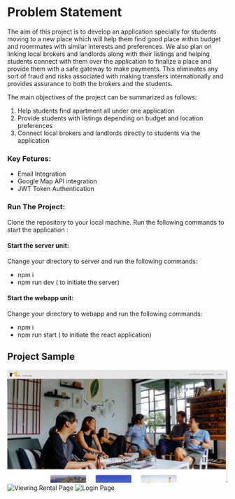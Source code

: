 
# Problem Statement

The aim of this project is to develop an application specially for students moving to a new place which will help them find good place within budget and roommates with similar interests and preferences. We also plan on linking local brokers and landlords along with their listings and helping students connect with them over the application to finalize a place and provide them with a safe gateway to make payments. This eliminates any sort of fraud and risks associated with making transfers internationally and provides assurance to both the brokers and the students.

The main objectives of the project can be summarized as follows:
1. Help students find apartment all under one application
2. Provide students with listings depending on budget and location preferences
3. Connect local brokers and landlords directly to students via the application

### Key Fetures:

- Email Integration
- Google Map API integration
- JWT Token Authentication

### Run The Project:
Clone the repository to your local machine. Run the following commands to start the application :

#### Start the server unit:
Change your directory to server and run the following commands:
- npm i
- npm run dev ( to initiate the server)

#### Start the webapp unit:
Change your directory to webapp and run the following commands:
- npm i
- npm run start ( to initiate the react application)

## Project Sample 

![Landing Page](landing.jpg)
![Viewing Rental Page](/Users/srijonibiswas/temp/LaCabana-Housing-Rental/Viewing.jpg)
![Login Page](/Users/srijonibiswas/temp/LaCabana-Housing-Rental/Login.jpg)
